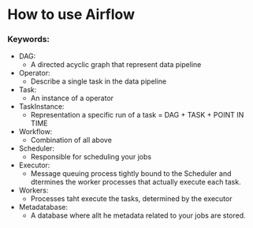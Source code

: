 # How to use Airflow 

### Keywords:
- DAG:
  - A directed acyclic graph that represent data pipeline
- Operator:
  - Describe a single task in the data pipeline 
- Task:
  - An instance of a operator 
- TaskInstance:
  - Representation a specific run of a task = DAG + TASK + POINT IN TIME
- Workflow:
  - Combination of all above 
- Scheduler:
  - Responsible for scheduling your jobs
- Executor:
  - Message queuing process tightly bound to the Scheduler and dtermines the worker processes that actually execute each task. 
- Workers:
  - Processes taht execute the tasks, determined by the executor
- Metadatabase:
  - A database where allt he metadata related to your jobs are stored.
